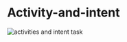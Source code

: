 # Activity-and-intent
![activities and intent task](https://user-images.githubusercontent.com/80376171/145669419-9e713c84-6f50-4cb9-998c-e7b82783fd10.gif)
